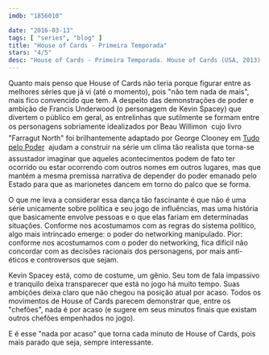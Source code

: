 ```yaml
---
imdb: "1856010"

date: "2016-03-13"
tags: [ "series", "blog" ]
title: "House of Cards - Primeira Temporada"
stars: "4/5"
desc: "House of Cards - Primeira Temporada. House of Cards (USA, 2013). Dirigido por James Foley, John David Coles, Carl Franklin, Robin Wright, Allen Coulter, David Fincher, Charles McDougall, Joel Schumacher, John Dahl. Escrito por Andrew Davies, Michael Dobbs, Beau Willimon, Kate Barnow, Sam Forman, John Mankiewicz, Laura Eason, Rick Cleveland, Keith Huff. Com Kevin Spacey, Robin Wright, Michael Kelly, Nathan Darrow, Mahershala Ali, Justin Doescher, Michael Gill, Molly Parker, Derek Cecil."
---
```

Quanto mais penso que House of Cards não teria porque figurar entre as melhores séries que já vi (até o momento), pois "não tem nada de mais", mais fico convencido que tem. A despeito das demonstrações de poder e ambição de Francis Underwood (o personagem de Kevin Spacey) que divertem o público em geral, as entrelinhas que sutilmente se formam entre os personagens sobriamente idealizados por Beau Willimon  cujo livro "Farragut North" foi brilhantemente adaptado por George Clooney em [Tudo pelo Poder](/tudo-pelo-poder)  ajudam a construir na série um clima tão realista que torna-se assustador imaginar que aqueles acontecimentos podem de fato ter ocorrido ou estar ocorrendo com outros nomes em outros lugares, mas que mantém a mesma premissa narrativa de depender do poder emanado pelo Estado para que as marionetes dancem em torno do palco que se forma.

O que me leva a considerar essa dança tão fascinante é que não é uma série unicamente sobre política e seu jogo de influências, mas uma história que basicamente envolve pessoas e o que elas fariam em determinadas situações. Conforme nos acostumamos com as regras do sistema político, algo mais intrincado emerge: o poder do networking manipulado. Pior: conforme nos acostumamos com o poder do networking, fica difícil não concordar com as decisões racionais dos personagens, por mais anti-éticos e controversos que sejam.

Kevin Spacey está, como de costume, um gênio. Seu tom de fala impassivo e tranquilo deixa transparecer que está no jogo há muito tempo. Suas ambições deixa claro que não chegou na posição atual por acaso. Todos os movimentos de House of Cards parecem demonstrar que, entre os "chefões", nada é por acaso (e sugere em seus minutos finais que existam outros chefões empenhados no jogo).

E é esse "nada por acaso" que torna cada minuto de House of Cards, pois mais parado que seja, sempre interessante.

